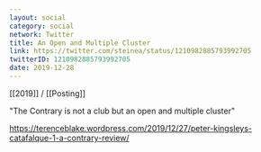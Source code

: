 ```yaml
---
layout: social
category: social
network: Twitter
title: An Open and Multiple Cluster
link: https://twitter.com/steinea/status/1210982885793992705
twitterID: 1210982885793992705
date: 2019-12-28
---
```


[[2019]] / [[Posting]]

"The Contrary is not a club but an open and multiple cluster"

<https://terenceblake.wordpress.com/2019/12/27/peter-kingsleys-catafalque-1-a-contrary-review/>
